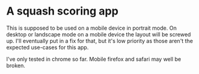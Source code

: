 # A squash scoring app

This is supposed to be used on a mobile device in portrait mode. On desktop or landscape mode on a mobile device the layout will be screwed up. I'll eventually put in a fix for that, but it's low priority as those aren't the expected use-cases for this app.

I've only tested in chrome so far. Mobile firefox and safari may well be broken.
